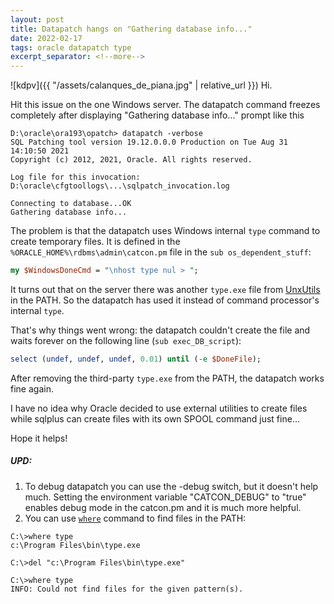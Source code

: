 ```yaml
---
layout: post
title: Datapatch hangs on "Gathering database info..."
date: 2022-02-17
tags: oracle datapatch type
excerpt_separator: <!--more-->
---
```


![kdpv]({{ "/assets/calanques_de_piana.jpg" | relative_url }})
Hi.

Hit this issue on the one Windows server. The datapatch command freezes completely after displaying "Gathering database info..." prompt like this

```
D:\oracle\ora193\opatch> datapatch -verbose
SQL Patching tool version 19.12.0.0.0 Production on Tue Aug 31 14:10:50 2021
Copyright (c) 2012, 2021, Oracle. All rights reserved.

Log file for this invocation: D:\oracle\cfgtoollogs\...\sqlpatch_invocation.log

Connecting to database...OK
Gathering database info...
```

The problem is that the datapatch uses Windows internal `type` command to create temporary files. It is defined in the `%ORACLE_HOME%\rdbms\admin\catcon.pm` file in the `sub os_dependent_stuff`:

```perl
my $WindowsDoneCmd = "\nhost type nul > ";
```

It turns out that on the server there was another `type.exe` file from [UnxUtils](http://unxutils.sourceforge.net/) in the PATH. So the datapatch has used it instead of command processor's internal `type`.

That's why things went wrong: the datapatch couldn't create the file and waits forever on the following line (`sub exec_DB_script`):

```perl
select (undef, undef, undef, 0.01) until (-e $DoneFile);
```

After removing the third-party `type.exe` from the PATH, the datapatch works fine again.

I have no idea why Oracle decided to use external utilities to create files while sqlplus can create files with its own SPOOL command just fine...

Hope it helps!

##### UPD:

1. To debug datapatch you can use the -debug switch, but it doesn't help much. Setting the environment variable "CATCON_DEBUG" to "true" enables debug mode in the catcon.pm and it is much more helpful.
2. You can use [`where`](https://ss64.com/nt/where.html) command to find files in the PATH:

```
C:\>where type
c:\Program Files\bin\type.exe

C:\>del "c:\Program Files\bin\type.exe"

C:\>where type
INFO: Could not find files for the given pattern(s).
```
<!--more-->
